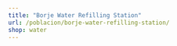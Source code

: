 ```yaml
---
title: "Borje Water Refilling Station"
url: /poblacion/borje-water-refilling-station/
shop: water
---
```

